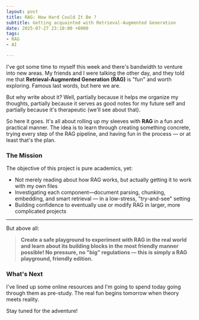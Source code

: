 ```yaml
---
layout: post
title: RAG: How Hard Could It Be ?
subtitle: Getting acquainted with Retrieval-Augmented Generation
date: 2025-07-27 23:10:00 +0000
tags:
- RAG
- AI

---
```

I've got some time to myself this week and there's bandwidth to venture into new areas. My friends and I were talking the other day, and they told me that **Retrieval-Augmented Generation (RAG)** is "fun" and worth exploring. Famous last words, but here we are.

But why write about it? Well, partially because it helps me organize my thoughts, partially because it serves as good notes for my future self and partially because it's therapeutic (we'll see about that).

So here it goes. It's all about rolling up my sleeves with **RAG** in a fun and practical manner. The idea is to learn through creating something concrete, trying every step of the RAG pipeline, and having fun in the process — or at least that's the plan.

### The Mission

The objective of this project is pure academics, yet:

* Not merely reading about how RAG works, but actually getting it to work with my own files
* Investigating each component—document parsing, chunking, embedding, and smart retrieval — in a low-stress, "try-and-see" setting  
* Building confidence to eventually use or modify RAG in larger, more complicated projects

---

But above all:

> **Create a safe playground to experiment with RAG in the real world and learn about its building blocks in the most friendly manner possible! No pressure, no "big" regulations — this is simply a RAG playground, friendly edition.**

### What's Next

I've lined up some online resources and I'm going to spend today going through them as pre-study. The real fun begins tomorrow when theory meets reality.

Stay tuned for the adventure!